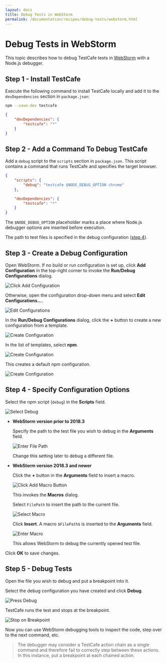 ```yaml
---
layout: docs
title: Debug Tests in WebStorm
permalink: /documentation/recipes/debug-tests/webstorm.html
---
```

# Debug Tests in WebStorm

This topic describes how to debug TestCafe tests in [WebStorm](https://www.jetbrains.com/webstorm/) with a Node.js debugger.

## Step 1 - Install TestCafe

Execute the following command to install TestCafe locally and add it to the `devDependencies` section in `package.json`:

```sh
npm --save-dev testcafe
```

```json
{
    "devDependencies": {
        "testcafe": "*"
    }
}
```

## Step 2 - Add a Command To Debug TestCafe

Add a `debug` script to the `scripts` section in `package.json`. This script contains a command that runs TestCafe and specifies the target browser.

```json
{
    "scripts": {
        "debug": "testcafe $NODE_DEBUG_OPTION chrome"
    },

    "devDependencies": {
        "testcafe": "*"
    }
}
```

The `$NODE_DEBUG_OPTION` placeholder marks a place where Node.js debugger options are inserted before execution.

The path to test files is specified in the debug configuration ([step 4](#step-4---specify-configuration-options)).

## Step 3 - Create a Debug Configuration

Open WebStorm. If no build or run configuration is set up, click **Add Configuration** in the top-right corner to invoke the **Run/Debug Configurations** dialog.

![Click Add Configuration](../../../images/webstorm/press-add-configuration.png)

Otherwise, open the configuration drop-down menu and select **Edit Configurations...**.

![Edit Configurations](../../../images/webstorm/edit-configurations.png)

In the **Run/Debug Configurations** dialog, click the **+** button to create a new configuration from a template.

![Create Configuration](../../../images/webstorm/new-configuration.png)

In the list of templates, select **npm**.

![Create Configuration](../../../images/webstorm/select-npm-template.png)

This creates a default npm configuration.

![Create Configuration](../../../images/webstorm/configuration.png)

## Step 4 - Specify Configuration Options

Select the npm script (`debug`) in the **Scripts** field.

![Select Debug](../../../images/webstorm/select-debug.png)

* **WebStorm version prior to 2018.3**

    Specify the path to the test file you wish to debug in the **Arguments** field.

    ![Enter File Path](../../../images/webstorm/file-path-entered.png)

    Change this setting later to debug a different file.

* **WebStorm version 2018.3 and newer**

    Click the **+** button in the **Arguments** field to insert a macro.

    ![Click Add Macro Button](../../../images/webstorm/click-add-macro-button.png)

    This invokes the **Macros** dialog.

    Select `FilePath` to insert the path to the current file.

    ![Select Macro](../../../images/webstorm/select-macros.png)

    Click **Insert**. A macro `$FilePath$` is inserted to the **Arguments** field.

    ![Enter Macro](../../../images/webstorm/macros-entered.png)

    This allows WebStorm to debug the currently opened test file.

Click **OK** to save changes.

## Step 5 - Debug Tests

Open the file you wish to debug and put a breakpoint into it.

Select the debug configuration you have created and click **Debug**.

![Press Debug](../../../images/webstorm/press-debug.png)

TestCafe runs the test and stops at the breakpoint.

![Stop on Breakpoint](../../../images/webstorm/stop-on-breakpoint.png)

Now you can use WebStorm debugging tools to inspect the code, step over to the next command, etc.

> The debugger may consider a TestCafe action chain as a single command and therefore fail to correctly step between these actions. In this instance, put a breakpoint at each chained action.
